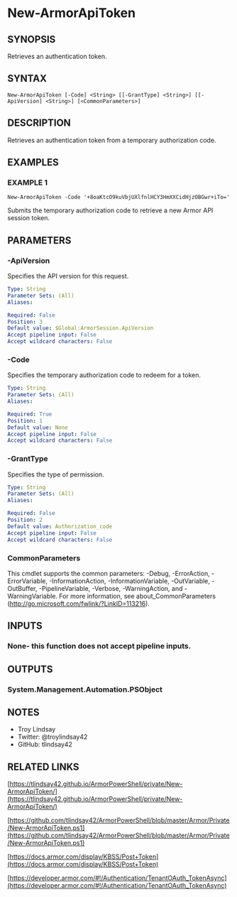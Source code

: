 # New-ArmorApiToken

## SYNOPSIS
Retrieves an authentication token.

## SYNTAX

```
New-ArmorApiToken [-Code] <String> [[-GrantType] <String>] [[-ApiVersion] <String>] [<CommonParameters>]
```

## DESCRIPTION
Retrieves an authentication token from a temporary authorization code.

## EXAMPLES

### EXAMPLE 1
```
New-ArmorApiToken -Code '+8oaKtcO9kuVbjUXlfnlHCY3HmXXCidHjzOBGwr+iTo='
```

Submits the temporary authorization code to retrieve a new Armor API session
token.

## PARAMETERS

### -ApiVersion
Specifies the API version for this request.

```yaml
Type: String
Parameter Sets: (All)
Aliases:

Required: False
Position: 3
Default value: $Global:ArmorSession.ApiVersion
Accept pipeline input: False
Accept wildcard characters: False
```

### -Code
Specifies the temporary authorization code to redeem for a token.

```yaml
Type: String
Parameter Sets: (All)
Aliases:

Required: True
Position: 1
Default value: None
Accept pipeline input: False
Accept wildcard characters: False
```

### -GrantType
Specifies the type of permission.

```yaml
Type: String
Parameter Sets: (All)
Aliases:

Required: False
Position: 2
Default value: Authorization_code
Accept pipeline input: False
Accept wildcard characters: False
```

### CommonParameters
This cmdlet supports the common parameters: -Debug, -ErrorAction, -ErrorVariable, -InformationAction, -InformationVariable, -OutVariable, -OutBuffer, -PipelineVariable, -Verbose, -WarningAction, and -WarningVariable.
For more information, see about_CommonParameters (http://go.microsoft.com/fwlink/?LinkID=113216).

## INPUTS

### None- this function does not accept pipeline inputs.

## OUTPUTS

### System.Management.Automation.PSObject

## NOTES
- Troy Lindsay
- Twitter: @troylindsay42
- GitHub: tlindsay42

## RELATED LINKS

[https://tlindsay42.github.io/ArmorPowerShell/private/New-ArmorApiToken/](https://tlindsay42.github.io/ArmorPowerShell/private/New-ArmorApiToken/)

[https://github.com/tlindsay42/ArmorPowerShell/blob/master/Armor/Private/New-ArmorApiToken.ps1](https://github.com/tlindsay42/ArmorPowerShell/blob/master/Armor/Private/New-ArmorApiToken.ps1)

[https://docs.armor.com/display/KBSS/Post+Token](https://docs.armor.com/display/KBSS/Post+Token)

[https://developer.armor.com/#!/Authentication/TenantOAuth_TokenAsync](https://developer.armor.com/#!/Authentication/TenantOAuth_TokenAsync)

